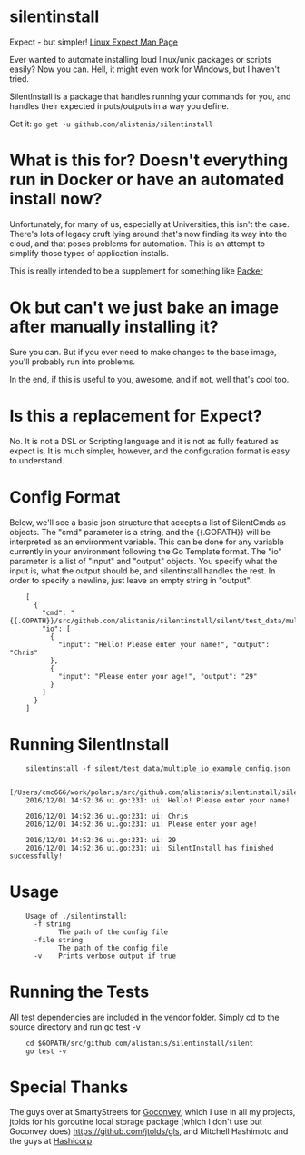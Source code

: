 # silentinstall

Expect - but simpler! [Linux Expect Man Page](https://linux.die.net/man/1/expect)

Ever wanted to automate installing loud linux/unix packages or scripts easily? Now you can. Hell, it might even work for Windows, but I haven't tried.

SilentInstall is a package that handles running your commands for you, and handles their expected inputs/outputs in a way you define.

Get it: `go get -u github.com/alistanis/silentinstall`

# What is this for? Doesn't everything run in Docker or have an automated install now?

Unfortunately, for many of us, especially at Universities, this isn't the case. There's lots of legacy cruft lying around that's now finding its way into the cloud, and that poses problems for automation. This is an attempt to simplify those types of application installs.

This is really intended to be a supplement for something like [Packer](https://www.packer.io/)

# Ok but can't we just bake an image after manually installing it?

Sure you can. But if you ever need to make changes to the base image, you'll probably run into problems.

In the end, if this is useful to you, awesome, and if not, well that's cool too. 

# Is this a replacement for Expect?

No. It is not a DSL or Scripting language and it is not as fully featured as expect is. It is much simpler, however, and the configuration format is easy to understand.

# Config Format

Below, we'll see a basic json structure that accepts a list of SilentCmds as objects.
The "cmd" parameter is a string, and the {{.GOPATH}} will be interpreted as an environment variable. This can be done for any variable currently in your environment following the Go Template format.
The "io" parameter is a list of "input" and "output" objects. You specify what the input is, what the output should be, and silentinstall handles the rest.
In order to specify a newline, just leave an empty string in "output".
```
    [
      {
        "cmd": "{{.GOPATH}}/src/github.com/alistanis/silentinstall/silent/test_data/multiple_io.sh",
        "io": [
          {
            "input": "Hello! Please enter your name!", "output": "Chris"
          },
          {
            "input": "Please enter your age!", "output": "29"
          }
        ]
      }
    ]
```

# Running SilentInstall

```
    silentinstall -f silent/test_data/multiple_io_example_config.json
    
    [/Users/cmc666/work/polaris/src/github.com/alistanis/silentinstall/silent/test_data/multiple_io.sh]
    2016/12/01 14:52:36 ui.go:231: ui: Hello! Please enter your name!
    
    2016/12/01 14:52:36 ui.go:231: ui: Chris
    2016/12/01 14:52:36 ui.go:231: ui: Please enter your age!
    
    2016/12/01 14:52:36 ui.go:231: ui: 29
    2016/12/01 14:52:36 ui.go:231: ui: SilentInstall has finished successfully!
```

# Usage

```
    Usage of ./silentinstall:
      -f string
        	The path of the config file
      -file string
        	The path of the config file
      -v	Prints verbose output if true
```

# Running the Tests

All test dependencies are included in the vendor folder. Simply cd to the source directory and run go test -v
```
    cd $GOPATH/src/github.com/alistanis/silentinstall/silent
    go test -v
```

# Special Thanks

The guys over at SmartyStreets for [Goconvey](http://goconvey.co/), which I use in all my projects, jtolds for his goroutine local storage package (which I don't use but Goconvey does) https://github.com/jtolds/gls, and Mitchell Hashimoto and the guys at [Hashicorp](https://www.hashicorp.com/).
